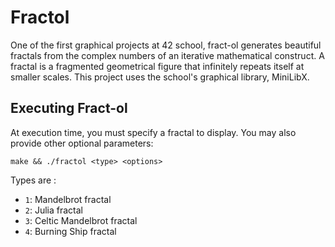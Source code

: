 # Fractol
One of the first graphical projects at 42 school, fract-ol generates beautiful fractals from the complex numbers of an iterative mathematical construct. A fractal is a fragmented geometrical figure that infinitely repeats itself at smaller scales. This project uses the school's graphical library, MiniLibX.

## Executing Fract-ol

At execution time, you must specify a fractal to display. You may also provide other optional parameters:

```shell
make && ./fractol <type> <options>
```

Types are :
* ```1```: Mandelbrot fractal
* ```2```: Julia fractal
* ```3```: Celtic Mandelbrot fractal
* ```4```: Burning Ship fractal
